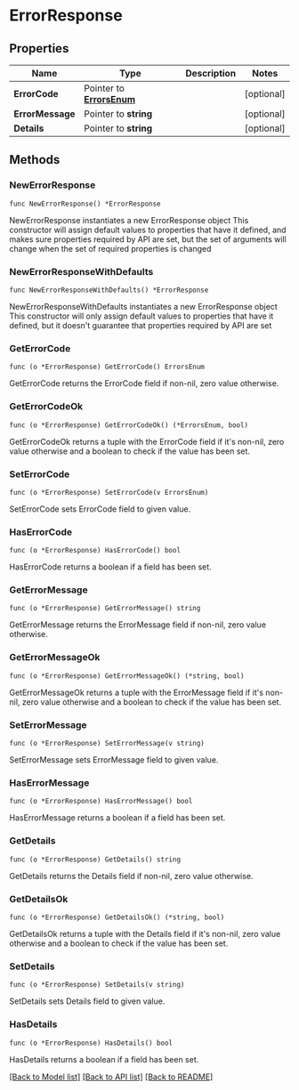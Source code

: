 # ErrorResponse

## Properties

Name | Type | Description | Notes
------------ | ------------- | ------------- | -------------
**ErrorCode** | Pointer to [**ErrorsEnum**](ErrorsEnum.md) |  | [optional] 
**ErrorMessage** | Pointer to **string** |  | [optional] 
**Details** | Pointer to **string** |  | [optional] 

## Methods

### NewErrorResponse

`func NewErrorResponse() *ErrorResponse`

NewErrorResponse instantiates a new ErrorResponse object
This constructor will assign default values to properties that have it defined,
and makes sure properties required by API are set, but the set of arguments
will change when the set of required properties is changed

### NewErrorResponseWithDefaults

`func NewErrorResponseWithDefaults() *ErrorResponse`

NewErrorResponseWithDefaults instantiates a new ErrorResponse object
This constructor will only assign default values to properties that have it defined,
but it doesn't guarantee that properties required by API are set

### GetErrorCode

`func (o *ErrorResponse) GetErrorCode() ErrorsEnum`

GetErrorCode returns the ErrorCode field if non-nil, zero value otherwise.

### GetErrorCodeOk

`func (o *ErrorResponse) GetErrorCodeOk() (*ErrorsEnum, bool)`

GetErrorCodeOk returns a tuple with the ErrorCode field if it's non-nil, zero value otherwise
and a boolean to check if the value has been set.

### SetErrorCode

`func (o *ErrorResponse) SetErrorCode(v ErrorsEnum)`

SetErrorCode sets ErrorCode field to given value.

### HasErrorCode

`func (o *ErrorResponse) HasErrorCode() bool`

HasErrorCode returns a boolean if a field has been set.

### GetErrorMessage

`func (o *ErrorResponse) GetErrorMessage() string`

GetErrorMessage returns the ErrorMessage field if non-nil, zero value otherwise.

### GetErrorMessageOk

`func (o *ErrorResponse) GetErrorMessageOk() (*string, bool)`

GetErrorMessageOk returns a tuple with the ErrorMessage field if it's non-nil, zero value otherwise
and a boolean to check if the value has been set.

### SetErrorMessage

`func (o *ErrorResponse) SetErrorMessage(v string)`

SetErrorMessage sets ErrorMessage field to given value.

### HasErrorMessage

`func (o *ErrorResponse) HasErrorMessage() bool`

HasErrorMessage returns a boolean if a field has been set.

### GetDetails

`func (o *ErrorResponse) GetDetails() string`

GetDetails returns the Details field if non-nil, zero value otherwise.

### GetDetailsOk

`func (o *ErrorResponse) GetDetailsOk() (*string, bool)`

GetDetailsOk returns a tuple with the Details field if it's non-nil, zero value otherwise
and a boolean to check if the value has been set.

### SetDetails

`func (o *ErrorResponse) SetDetails(v string)`

SetDetails sets Details field to given value.

### HasDetails

`func (o *ErrorResponse) HasDetails() bool`

HasDetails returns a boolean if a field has been set.


[[Back to Model list]](../README.md#documentation-for-models) [[Back to API list]](../README.md#documentation-for-api-endpoints) [[Back to README]](../README.md)


